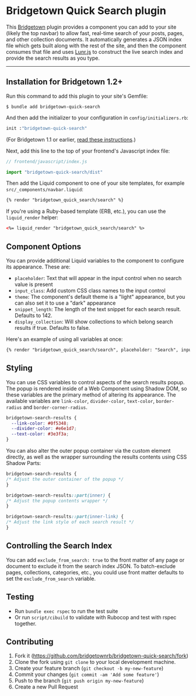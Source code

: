 # Bridgetown Quick Search plugin

This [Bridgetown](https://www.bridgetownrb.com) plugin provides a component you can add to your site (likely the top navbar) to allow fast, real-time search of your posts, pages, and other collection documents. It automatically generates a JSON index file which gets built along with the rest of the site, and then the component consumes that file and uses [Lunr.js](https://lunrjs.com) to construct the live search index and provide the search results as you type.

----

## Installation for Bridgetown 1.2+

Run this command to add this plugin to your site's Gemfile:

```shell
$ bundle add bridgetown-quick-search
```

And then add the initializer to your configuration in `config/initializers.rb`:

```ruby
init :"bridgetown-quick-search"
```

(For Bridgetown 1.1 or earlier, [read these instructions](https://github.com/bridgetownrb/bridgetown-quick-search/tree/v1.1.3).)

Next, add this line to the top of your frontend's Javascript index file:

```js
// frontend/javascript/index.js

import "bridgetown-quick-search/dist"
```

Then add the Liquid component to one of your site templates, for example `src/_components/navbar.liquid`:

```html
{% render "bridgetown_quick_search/search" %}
```

If you're using a Ruby-based template (ERB, etc.), you can use the `liquid_render` helper:

```html
<%= liquid_render "bridgetown_quick_search/search" %>
```

## Component Options

You can provide additional Liquid variables to the component to configure its appearance. These are:

* `placeholder`: Text that will appear in the input control when no search value is present
* `input_class`: Add custom CSS class names to the input control
* `theme`: The component's default theme is a "light" appearance, but you can also set it to use a "dark" appearance
* `snippet_length`: The length of the text snippet for each search result. Defaults to 142.
* `display_collection`: Will show collections to which belong search results if true. Defaults to false.

Here's an example of using all variables at once:

```html
{% render "bridgetown_quick_search/search", placeholder: "Search", input_class: "input", theme: "dark", snippet_length: 200, display_collection: true %}
```

## Styling

You can use CSS variables to control aspects of the search results popup. The popup is rendered inside of a Web Component using Shadow DOM, so these variables are the primary method of altering its appearance. The available variables are `link-color`, `divider-color`, `text-color`, `border-radius` and `border-corner-radius`.

```css
bridgetown-search-results {
  --link-color: #0f5348;
  --divider-color: #e6e1d7;
  --text-color: #3e3f3a;
}
```

You can also alter the outer popup container via the custom element directly, as well as the wrapper surrounding the results contents using CSS Shadow Parts:

```css
bridgetown-search-results {
/* Adjust the outer container of the popup */
}

bridgetown-search-results::part(inner) {
/* Adjust the popup contents wrapper */
}

bridgetown-search-results::part(inner-link) {
/* Adjust the link style of each search result */
}
```

## Controlling the Search Index

You can add `exclude_from_search: true` to the front matter of any page or document to exclude it from the search index JSON. To batch-exclude pages, collections, categories, etc., you could use front matter defaults to set the `exclude_from_search` variable.

## Testing

* Run `bundle exec rspec` to run the test suite
* Or run `script/cibuild` to validate with Rubocop and test with rspec together.

## Contributing

1. Fork it (https://github.com/bridgetownrb/bridgetown-quick-search/fork)
2. Clone the fork using `git clone` to your local development machine.
3. Create your feature branch (`git checkout -b my-new-feature`)
4. Commit your changes (`git commit -am 'Add some feature'`)
5. Push to the branch (`git push origin my-new-feature`)
6. Create a new Pull Request
